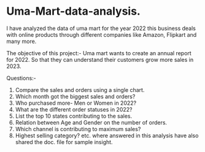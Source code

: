 # Uma-Mart-data-analysis.
I have analyzed the data of uma mart for the year 2022 this business deals with online products through different companies like Amazon, Flipkart and many more.

The objective of this project:-
Uma mart wants to create an annual report for 2022. So that they can understand their customers grow more sales in 2023.

Questions:-
1. Compare the sales and orders using a single chart.
2. Which month got the biggest sales and orders?
3. Who purchased more- Men or Women in 2022?
4. What are the different order statuses in 2022?
5. List the top 10 states contributing to the sales.
6. Relation between Age and Gender on the number of orders.
7. Which channel is contributing to maximum sales?
8. Highest selling category? etc.
where answered in this analysis have also shared the doc. file for sample insight.
